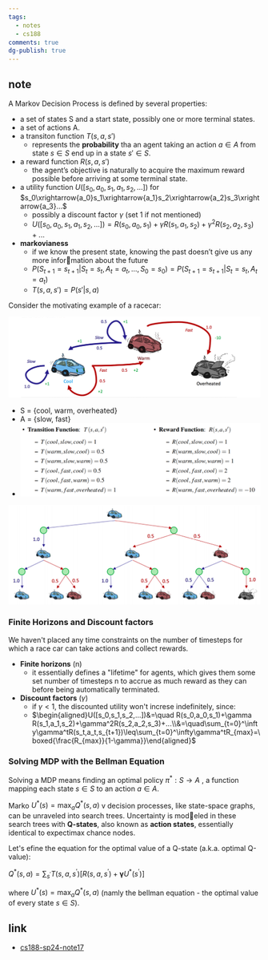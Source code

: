 ```yaml
---
tags:
  - notes
  - cs188
comments: true
dg-publish: true
---
```


## note

A Markov Decision Process is defined by several properties:

- a set of states S and a start state, possibly one or more terminal states.
- a set of actions A.
- a transiton function $T(s, a, s')$
	- represents the **probability** tha an agent taking an action $a \in A$ from state $s \in S$ end up in a state $s' \in S$.
- a reward function $R(s, a, s')$
	- the agent’s objective is naturally to acquire the maximum reward possible before arriving at some terminal state.
- a utility function $U([s_{0}, a_{0}, s_{1}, a_{1}, s_{2}, \dots])$ for $s_0\xrightarrow{a_0}s_1\xrightarrow{a_1}s_2\xrightarrow{a_2}s_3\xrightarrow{a_3}...$
	- possibly a discount factor $\gamma$ (set 1 if not mentioned)
	- $U([s_0,a_0,s_1,a_1,s_2,...])=R(s_0,a_0,s_1)+\gamma R(s_1,a_1,s_2)+\gamma^2R(s_2,a_2,s_3)+...$
- **markovianess**
	- if we know the present state, knowing the past doesn’t give us any more information about the future
	- $P(S_{t+1}=s_{t+1}|S_t=s_t,A_t=a_t,...,S_0=s_0) = P(S_{t+1}=s_{t+1}|S_{t}=s_{t}, A_{t}=a_{t})$
	- $T(s,a,s')=P(s'|s,a)$

Consider the motivating example of a racecar:

![](attachments/17-Markov_Decision_Processes.png)

- S = {cool, warm, overheated}
- A = {slow, fast}
- ![](attachments/17-Markov_Decision_Processes-1.png)

![](attachments/17-Markov_Decision_Processes-2.png)

### Finite Horizons and Discount factors

We haven't placed any time constraints on the number of timesteps for which a race car can take actions and collect rewards. 

- **Finite horizons** (n)
	- it essentially defines a "lifetime" for agents, which gives them some set number of timesteps n to accrue as much reward as they can before being automatically terminated.
- **Discount factors** ($\gamma$)
	- if $\gamma < 1$, the discounted utility won't increse indefinitely, since:
	- $\begin{aligned}U([s_0,s_1,s_2,...])&=\quad R(s_0,a_0,s_1)+\gamma R(s_1,a_1,s_2)+\gamma^2R(s_2,a_2,s_3)+...\\&=\quad\sum_{t=0}^\infty\gamma^tR(s_t,a_t,s_{t+1})\leq\sum_{t=0}^\infty\gamma^tR_{max}=\boxed{\frac{R_{max}}{1-\gamma}}\end{aligned}$

### Solving MDP with the Bellman Equation

Solving a MDP means finding an optimal policy $\pi^{*}: S \rightarrow A$ , a function mapping each state $s \in S$ to an action $a \in A$.

Marko $U^*(s)=\max_aQ^*(s,a)$ v decision processes, like state-space graphs, can be unraveled into search trees. Uncertainty is modeled in these search trees with **Q-states**, also known as **action states**, essentially identical to expectimax chance nodes.

Let's efine the equation for the optimal value of a Q-state (a.k.a. optimal Q-value): 

$Q^*(s,a)=\sum_{s^{\prime}}T(s,a,s^{\prime})[R(s,a,s^{\prime})+\boldsymbol{\gamma}U^*(s^{\prime})]$

where $U^*(s)=\max_aQ^*(s,a)$ (namly the bellman equation - the optimal value of every state $s \in S$).

## link

- [cs188-sp24-note17](https://inst.eecs.berkeley.edu/~cs188/sp24/assets/notes/cs188-sp24-note17.pdf) 